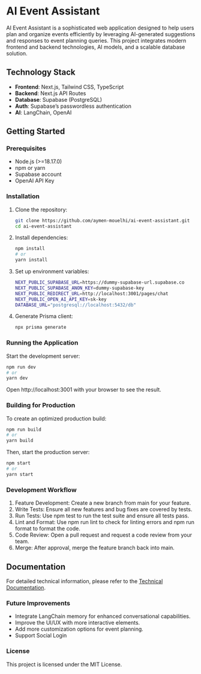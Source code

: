 # AI Event Assistant

AI Event Assistant is a sophisticated web application designed to help users plan and organize events efficiently by leveraging AI-generated suggestions and responses to event planning queries. This project integrates modern frontend and backend technologies, AI models, and a scalable database solution.

## Technology Stack

- **Frontend**: Next.js, Tailwind CSS, TypeScript
- **Backend**: Next.js API Routes
- **Database**: Supabase (PostgreSQL)
- **Auth**: Supabase’s passwordless authentication
- **AI**: LangChain, OpenAI

## Getting Started

### Prerequisites

- Node.js (>=18.17.0)
- npm or yarn
- Supabase account
- OpenAI API Key

### Installation

1. Clone the repository:

   ```bash
   git clone https://github.com/aymen-mouelhi/ai-event-assistant.git
   cd ai-event-assistant
   ```

2. Install dependencies:

   ```bash
   npm install
   # or
   yarn install
   ```

3. Set up environment variables:

   ```bash
   NEXT_PUBLIC_SUPABASE_URL=https://dummy-supabase-url.supabase.co
   NEXT_PUBLIC_SUPABASE_ANON_KEY=dummy-supabase-key
   NEXT_PUBLIC_REDIRECT_URL=http://localhost:3001/pages/chat
   NEXT_PUBLIC_OPEN_AI_API_KEY=sk-key
   DATABASE_URL="postgresql://localhost:5432/db"
   ```

4. Generate Prisma client:

   ```bash
   npx prisma generate
   ```

### Running the Application

Start the development server:

```bash
npm run dev
# or
yarn dev
```

Open http://localhost:3001 with your browser to see the result.

### Building for Production

To create an optimized production build:

```bash
npm run build
# or
yarn build
```

Then, start the production server:

```bash
npm start
# or
yarn start
```

### Development Workflow

1. Feature Development: Create a new branch from main for your feature.
2. Write Tests: Ensure all new features and bug fixes are covered by tests.
3. Run Tests: Use npm test to run the test suite and ensure all tests pass.
4. Lint and Format: Use npm run lint to check for linting errors and npm run format to format the code.
5. Code Review: Open a pull request and request a code review from your team.
6. Merge: After approval, merge the feature branch back into main.

## Documentation

For detailed technical information, please refer to the [Technical Documentation](docs/Technical_Documentation.md).

### Future Improvements

- Integrate LangChain memory for enhanced conversational capabilities.
- Improve the UI/UX with more interactive elements.
- Add more customization options for event planning.
- Support Social Login

### License

This project is licensed under the MIT License.
